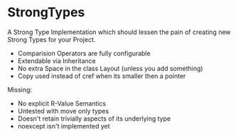 # StrongTypes

A Strong Type Implementation which should lessen the pain of creating new Strong Types for your Project.
 - Comparision Operators are fully configurable
 - Extendable via Inheritance
 - No extra Space in the class Layout (unless you add something)
 - Copy used instead of cref when its smaller then a pointer

Missing:
 - No explicit R-Value Semantics
 - Untested with move only types
 - Doesn't retain trivially aspects of its underlying type
 - noexcept isn't implemented yet